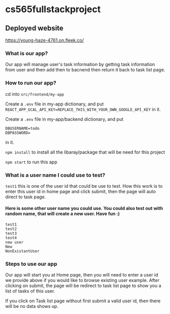 # cs565fullstackproject

## Deployed website
https://young-haze-4761.on.fleek.co/ 

### What is our app?
Our app will manage user's task information by getting task information from user and then add then to bacnend then return it back to task list page.



### How to run our app?
cd into `src/frontend/my-app`

Create a `.env` file in my-app dictionary, and put `REACT_APP_GCAL_API_KEY=REPLACE_THIS_WITH_YOUR_OWN_GOOGLE_API_KEY` in it.

Create a `.env` file in my-app/backend dictionary, and put
```
DBUSERNAME=todo
DBPASSWORD=
``` 
in it.

`npm install` to install all the libaray/package that will be need for this project

`npm start` to run this app



### What is a user name I could use to test?
`test1` this is one of the user id that could be use to test.
How this work is to enter this user id in home page and click submit, then the page will auto direct to task page.
#### Here is some other user name you could use. You could also test out with random name, that will create a new user. Have fun :)
```
test1
test2
test3
test4
new user
New
NonExistantUser
```



### Steps to use our app
Our app will start you at Home page, then you will need to enter a user id we provide above if you would like to browse existing user example. After clicking on submit, the page will be redirect to task list page to show you a list of tasks of this user. 

If you click on Task list page without first submit a valid user id, then there will be no data shows up.

